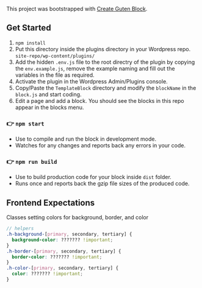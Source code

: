 This project was bootstrapped with [Create Guten Block](https://github.com/ahmadawais/create-guten-block).

## Get Started

1. `npm install`
2. Put this directory inside the plugins directory in your Wordpress repo. `site-repo/wp-content/plugins/`
3. Add the hidden `.env.js` file to the root directry of the plugin by copying the `env.example.js`, remove the example naming and fill out the variables in the file as required.
4. Activate the plugin in the Wordpress Admin/Plugins console.
5. Copy/Paste the `TemplateBlock` directory and modify the `blockName` in the `block.js` and start coding.
6. Edit a page and add a block. You should see the blocks in this repo appear in the blocks menu.

### 👉 `npm start`

- Use to compile and run the block in development mode.
- Watches for any changes and reports back any errors in your code.

### 👉 `npm run build`

- Use to build production code for your block inside `dist` folder.
- Runs once and reports back the gzip file sizes of the produced code.

## Frontend Expectations

Classes setting colors for background, border, and color

```scss
// helpers
.h-background-[primary, secondary, tertiary] {
  background-color: ??????? !important;
}
.h-border-[primary, secondary, tertiary] {
  border-color: ??????? !important;
}
.h-color-[primary, secondary, tertiary] {
  color: ??????? !important;
}
```
